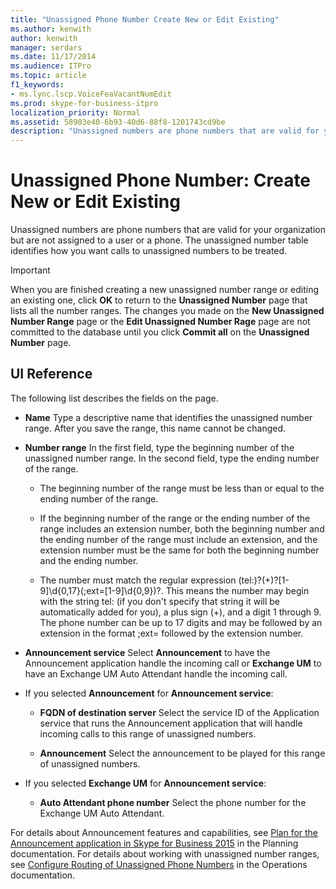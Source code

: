 ```yaml
---
title: "Unassigned Phone Number Create New or Edit Existing"
ms.author: kenwith
author: kenwith
manager: serdars
ms.date: 11/17/2014
ms.audience: ITPro
ms.topic: article
f1_keywords:
- ms.lync.lscp.VoiceFeaVacantNumEdit
ms.prod: skype-for-business-itpro
localization_priority: Normal
ms.assetid: 58903e40-6b93-40d6-88f8-1201743cd9be
description: "Unassigned numbers are phone numbers that are valid for your organization but are not assigned to a user or a phone. The unassigned number table identifies how you want calls to unassigned numbers to be treated."
---
```


# Unassigned Phone Number: Create New or Edit Existing
 
Unassigned numbers are phone numbers that are valid for your organization but are not assigned to a user or a phone. The unassigned number table identifies how you want calls to unassigned numbers to be treated.
  
> [!IMPORTANT]
> When you are finished creating a new unassigned number range or editing an existing one, click **OK** to return to the **Unassigned Number** page that lists all the number ranges. The changes you made on the **New Unassigned Number Range** page or the **Edit Unassigned Number Rage** page are not committed to the database until you click **Commit all** on the **Unassigned Number** page.
  
## UI Reference

The following list describes the fields on the page.
  
- **Name** Type a descriptive name that identifies the unassigned number range. After you save the range, this name cannot be changed.
    
- **Number range** In the first field, type the beginning number of the unassigned number range. In the second field, type the ending number of the range.
    
  - The beginning number of the range must be less than or equal to the ending number of the range.
    
  - If the beginning number of the range or the ending number of the range includes an extension number, both the beginning number and the ending number of the range must include an extension, and the extension number must be the same for both the beginning number and the ending number.
    
  - The number must match the regular expression (tel:)?(\+)?[1-9]\d{0,17}(;ext=[1-9]\d{0,9})?. This means the number may begin with the string tel: (if you don't specify that string it will be automatically added for you), a plus sign (+), and a digit 1 through 9. The phone number can be up to 17 digits and may be followed by an extension in the format ;ext= followed by the extension number.
    
- **Announcement service** Select **Announcement** to have the Announcement application handle the incoming call or **Exchange UM** to have an Exchange UM Auto Attendant handle the incoming call.
    
- If you selected **Announcement** for **Announcement service**:
    
  - **FQDN of destination server** Select the service ID of the Application service that runs the Announcement application that will handle incoming calls to this range of unassigned numbers.
    
  - **Announcement** Select the announcement to be played for this range of unassigned numbers.
    
- If you selected **Exchange UM** for **Announcement service**:
    
  - **Auto Attendant phone number** Select the phone number for the Exchange UM Auto Attendant.
    
For details about Announcement features and capabilities, see [Plan for the Announcement application in Skype for Business 2015](../../plan-your-deployment/enterprise-voice-solution/announcement.md) in the Planning documentation. For details about working with unassigned number ranges, see [Configure Routing of Unassigned Phone Numbers](http://technet.microsoft.com/library/a0650659-dce7-455f-8977-02454bbfa400.aspx) in the Operations documentation.
  

